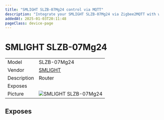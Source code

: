 ```yaml
---
title: "SMLIGHT SLZB-07Mg24 control via MQTT"
description: "Integrate your SMLIGHT SLZB-07Mg24 via Zigbee2MQTT with whatever smart home infrastructure you are using without the vendor's bridge or gateway."
addedAt: 2025-01-03T20:11:48
pageClass: device-page
---
```


<!-- !!!! -->
<!-- ATTENTION: This file is auto-generated through docgen! -->
<!-- You can only edit the "Notes"-Section between the two comment lines "Notes BEGIN" and "Notes END". -->
<!-- Do not use h1 or h2 heading within "## Notes"-Section. -->
<!-- !!!! -->

# SMLIGHT SLZB-07Mg24

|     |     |
|-----|-----|
| Model | SLZB-07Mg24  |
| Vendor  | [SMLIGHT](/supported-devices/#v=SMLIGHT)  |
| Description | Router |
| Exposes |  |
| Picture | ![SMLIGHT SLZB-07Mg24](https://www.zigbee2mqtt.io/images/devices/SLZB-07Mg24.png) |


<!-- Notes BEGIN: You can edit here. Add "## Notes" headline if not already present. -->


<!-- Notes END: Do not edit below this line -->




## Exposes




